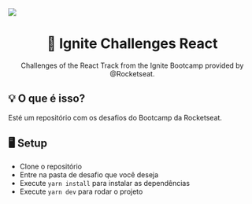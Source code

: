 <img src="./.github/ignite.png" align="center" />

</br>

<h1 align="center">🚀 Ignite Challenges React</h1>
<p align="center">Challenges of the React Track from the Ignite Bootcamp provided by @Rocketseat.</p>

## 💡 O que é isso?

Esté um repositório com os desafios do Bootcamp da Rocketseat.

## 🖥 Setup

- Clone o repositório
- Entre na pasta de desafio que você deseja
- Execute `yarn install` para instalar as dependências
- Execute `yarn dev` para rodar o projeto
